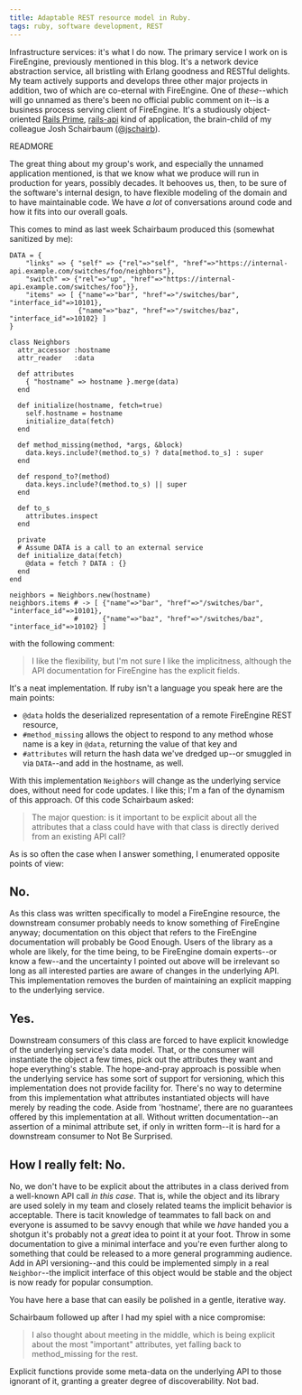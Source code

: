 ```yaml
---
title: Adaptable REST resource model in Ruby.
tags: ruby, software development, REST
---
```


Infrastructure services: it's what I do now. The primary service I work on is
FireEngine, previously mentioned in this blog. It's a network device abstraction
service, all bristling with Erlang goodness and RESTful delights. My team
actively supports and develops three other major projects in addition, two of
which are co-eternal with FireEngine. One of _these_--which will go unnamed as
there's been no official public comment on it--is a business process serving
client of FireEngine. It's a studiously object-oriented
[Rails Prime](http://words.steveklabnik.com/rails-has-two-default-stacks),
[rails-api](https://github.com/rails-api/rails-api) kind of application, the
brain-child of my colleague Josh Schairbaum
([@jschairb](https://twitter.com/jschairb)).

READMORE

The great thing about my group's work, and especially the unnamed application
mentioned, is that we know what we produce will run in production for years,
possibly decades. It behooves us, then, to be sure of the software's internal
design, to have flexible modeling of the domain and to have maintainable
code. We have _a lot_ of conversations around code and how it fits into our
overall goals.

This comes to mind as last week Schairbaum produced this (somewhat sanitized by
me):

    DATA = {
        "links" => { "self" => {"rel"=>"self", "href"=>"https://internal-api.example.com/switches/foo/neighbors"},
        "switch" => {"rel"=>"up", "href"=>"https://internal-api.example.com/switches/foo"}},
        "items" => [ {"name"=>"bar", "href"=>"/switches/bar", "interface_id"=>10101},
                     {"name"=>"baz", "href"=>"/switches/baz", "interface_id"=>10102} ]
    }

    class Neighbors
      attr_accessor :hostname
      attr_reader   :data

      def attributes
        { "hostname" => hostname }.merge(data)
      end

      def initialize(hostname, fetch=true)
        self.hostname = hostname
        initialize_data(fetch)
      end

      def method_missing(method, *args, &block)
        data.keys.include?(method.to_s) ? data[method.to_s] : super
      end

      def respond_to?(method)
        data.keys.include?(method.to_s) || super
      end

      def to_s
        attributes.inspect
      end

      private
      # Assume DATA is a call to an external service
      def initialize_data(fetch)
        @data = fetch ? DATA : {}
      end
    end

    neighbors = Neighbors.new(hostname)
    neighbors.items # -> [ {"name"=>"bar", "href"=>"/switches/bar", "interface_id"=>10101},
                    #      {"name"=>"baz", "href"=>"/switches/baz", "interface_id"=>10102} ]

with the following comment:

> I like the flexibility, but I'm not sure I like the implicitness, although the
> API documentation for FireEngine has the explicit fields.

It's a neat implementation. If ruby isn't a language you speak here are the main
points:

 * `@data` holds the deserialized representation of a remote FireEngine REST
   resource,
 * `#method_missing` allows the object to respond to any method whose name is
   a key in `@data`, returning the value of that key and
 * `#attributes` will return the hash data we've dredged up--or smuggled in via
   `DATA`--and add in the hostname, as well.

With this implementation `Neighbors` will change as the underlying service does,
without need for code updates. I like this; I'm a fan of the dynamism of this
approach. Of this code Schairbaum asked:

> The major question: is it important to be explicit about all the attributes
> that a class could have with that class is directly derived from an existing
> API call?

As is so often the case when I answer something, I enumerated opposite points of
view:

## No.

As this class was written specifically to model a FireEngine resource, the
downstream consumer probably needs to know something of FireEngine anyway;
documentation on this object that refers to the FireEngine documentation will
probably be Good Enough. Users of the library as a whole are likely, for the
time being, to be FireEngine domain experts--or know a few--and the uncertainty
I pointed out above will be irrelevant so long as all interested parties are
aware of changes in the underlying API. This implementation removes the burden
of maintaining an explicit mapping to the underlying service.

## Yes.

Downstream consumers of this class are forced to have explicit knowledge of the
underlying service's data model. That, or the consumer will instantiate the
object a few times, pick out the attributes they want and hope everything's
stable. The hope-and-pray approach is possible when the underlying service has
some sort of support for versioning, which this implementation does not provide
facility for. There's no way to determine from this implementation what
attributes instantiated objects will have merely by reading the code. Aside from
'hostname', there are no guarantees offered by this implementation at
all. Without written documentation--an assertion of a minimal attribute set, if
only in written form--it is hard for a downstream consumer to Not Be Surprised.

## How I really felt: No.

No, we don't have to be explicit about the attributes in a class derived from a
well-known API call _in this case_. That is, while the object and its library
are used solely in my team and closely related teams the implicit behavior is
acceptable. There is tacit knowledge of teammates to fall back on and everyone
is assumed to be savvy enough that while we _have_ handed you a shotgun it's
probably not a _great_ idea to point it at your foot. Throw in some
documentation to give a minimal interface and you're even further along to
something that could be released to a more general programming audience. Add in
API versioning--and this could be implemented simply in a real `Neighbor`--the
implicit interface of this object would be stable and the object is now ready
for popular consumption.

You have here a base that can easily be polished in a gentle, iterative way.

Schairbaum followed up after I had my spiel with a nice compromise:

> I also thought about meeting in the middle, which is being explicit about the
> most "important" attributes, yet falling back to method_missing for the rest.

Explicit functions provide some meta-data on the underlying API to those ignorant
of it, granting a greater degree of discoverability. Not bad.
